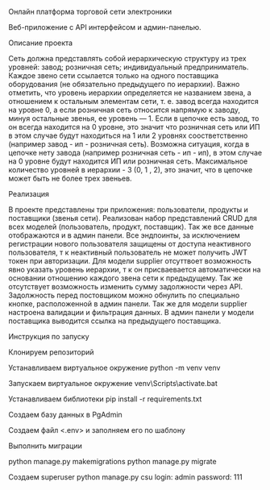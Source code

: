 Онлайн платформа торговой сети электроники

Веб-приложение с API интерфейсом и админ-панелью.

Описание проекта

Сеть должна представлять собой иерархическую структуру из трех уровней:
завод;
розничная сеть;
индивидуальный предприниматель.
Каждое звено сети ссылается только на одного поставщика оборудования (не обязательно предыдущего по иерархии). Важно отметить, что уровень иерархии определяется не названием звена, а отношением к остальным элементам сети, т. е. завод всегда находится на уровне 0, а если розничная сеть относится напрямую к заводу, минуя остальные звенья, ее уровень — 1. Если в цепочке есть завод, то он всегда находится на 0 уровне, это значит что розничная сеть или ИП в этом случае будут находиться на 1 или 2 уровнях соостветственно (например завод - ип - розничная сеть). Возможна ситуация, когда в цепочке нету завода (например розничная сеть - ип - ип), в этом случае на 0 уровне будут находится ИП или розничная сеть. Максимальное количество уровней в иерархии - 3 (0, 1 , 2), это значит, что в цепочке может быть не более трех звеньев.

Реализация

В проекте представлены три приложения: пользователи, продукты и поставщики (звенья сети).
Реализован набор представлений CRUD для всех моделей (пользователь, продукт, поставщик). Так же все данные отображаются и в админ панели. Все эндпоинты, за исключением регистрации нового пользователя защищены от доступа неактивного пользователя, т к неактивный пользователь не может получить JWT токен при авторизации. Для модели supplier отсуттвоет возможность явно указать уровень иерархии, т к он присваевается автоматически на основании отношению каждого звена сети к предыдущему. Так же отсутствует возможность изменить сумму задолжности через API. Задолжность перед постовщиком можно обнулить по специально кнопке, расположенной в админ панели. Так же для модели supplier настроена валидации и фильтрация данных. В админ панели у модели поставщика выводится ссылка на предыдущего поставщика.

Инструкция по запуску

Клонируем репозиторий

Устанавливаем виртуальное окружение
python -m venv venv

Запускаем виртуальное окружение
venv\Scripts\activate.bat

Устанавливаем библиотеки
pip install -r requirements.txt

Создаем базу данных в PgAdmin

Создаем файл <.env> и заполняем его по шаблону

Выполнить миграции

python manage.py makemigrations
python manage.py migrate

Создаем superuser 
python manage.py csu
login: admin password: 111
